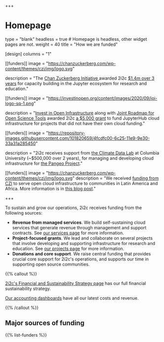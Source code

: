 +++
# Homepage
type = "blank"
headless = true  # Homepage is headless, other widget pages are not.
weight = 40
title = "How we are funded"

[design]
  columns = "1"

[[funders]]
  image = "https://chanzuckerberg.com/wp-content/themes/czi/img/logo.svg"
  
  description = "The [Chan Zuckerberg Initiative ](https://chanzuckerberg.com/eoss/) awarded 2i2c [$1.4m over 3 years](/blog/czi-core-support) for capacity building in the Jupyter ecosystem for research and education."

[[funders]]
  image = "https://investinopen.org/content/images/2020/09/ioi-logo-sq-1.png"
  
  description = "[Invest in Open Infrastructure](https://investinopen.org) along with [Joint Roadmap for Open Science Tools](https://jrost.org) awarded 2i2c [a $5,000 grant](https://investinopen.org/blog/jrost-rapid-response-fund-awardees/) to fund JupyterHub cloud infrastructure for projects that did not have their own cloud funding."

[[funders]]
  image = "https://repository-images.githubusercontent.com/101820659/4fcdfc00-6c25-11e9-9e30-33a31a285450"
  
  description = "2i2c receives support from [the Climate Data Lab](https://medium.com/pangeo/announcing-the-climate-data-science-lab-funded-by-the-moore-foundation-4bc4314ac02d) at Columbia University (~$500,000 over 2 years), for managing and developing cloud infrastructure for [the Pangeo Project](https://pangeo.io)."

[[funders]]
  image = "https://chanzuckerberg.com/wp-content/themes/czi/img/logo.svg"
  description = "We received [funding from CZI](https://cziscience.medium.com/building-strong-inclusive-research-communities-f2dd8872a4d) to serve open cloud infrastructure to communities in Latin America and Africa. More information is in [this blog post](https://2i2c.org/blog/2022/czi-global-communities-announcement/)."

+++

To sustain and grow our operations, 2i2c receives funding from the following sources:

- **Revenue from managed services**. We build self-sustaining cloud services that generate revenue through management and support contracts. See [our services page](/service) for more information.
- **Project-focused grants**. We lead and collaborate on several projects that involve developing and supporting infrastructure for research and education. See [our projects page](/projects) for more information.
- **Donations and core support**. We raise central funding that provides crucial core support for 2i2c's operations, and supports our time in supporting open source communities.

{{% callout %}}

[2i2c's Financial and Sustainability Strategy page](https://compass.2i2c.org/en/latest/finance/strategy.html) has our full financial sustainability strategy.

[Our accounting dashboards](https://2i2c.org/kpis/finances.html) have all our latest costs and revenue.

{{% /callout %}}


## Major sources of funding

<!-- This is in layouts/shortcodes/list-funders.html -->
{{% list-funders %}}
